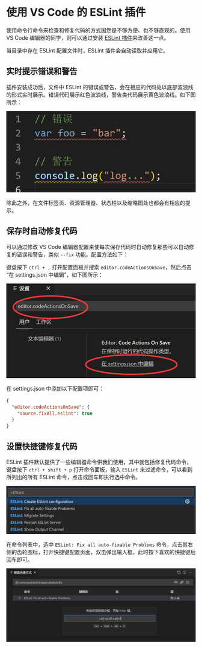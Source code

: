 # 使用 VS Code 的 ESLint 插件

使用命令行命令来检查和修复代码的方式固然是不够方便、也不够直观的。使用 VS Code 编辑器的同学，则可以通过安装 [ESLint 插件](https://marketplace.visualstudio.com/items?itemName=dbaeumer.vscode-eslint)来改善这一点。

当目录中存在 ESLint 配置文件时，ESLint 插件会自动读取并应用它。

## 实时提示错误和警告

插件安装成功后，文件中 ESLint 的错误或警告，会在相应的代码处以底部波浪线的形式实时展示。错误代码展示红色波浪线，警告类代码展示黄色波浪线。如下图所示：

<img src="./imgs/文件中波浪线展示错误和警告.png" width="600" alt="文件中波浪线展示错误和警告" />

除此之外，在文件标签页、资源管理器、状态栏以及缩略图处也都会有相应的提示。

## 保存时自动修复代码

可以通过修改 VS Code 编辑器配置来使每次保存代码时自动修复那些可以自动修复的错误和警告，类似 `--fix` 功能。配置方法如下：

键盘按下 `ctrl + ,` 打开配置面板并搜索 `editor.codeActionsOnSave`，然后点击 “在 settings.json 中编辑”，如下图所示：

<img src="./imgs/VSCode设置保存时的操作.png" width="600" alt="VSCode设置保存时的操作" />

在 settings.json 中添加以下配置项即可：

```JSON
{
  "editor.codeActionsOnSave": {
    "source.fixAll.eslint": true
  }
}
```

## 设置快捷键修复代码

ESLint 插件默认提供了一些编辑器命令供我们使用，其中就包括修复代码命令，键盘按下 `ctrl + shift + p` 打开命令面板，输入 `ESLint` 来过滤命令，可以看到所列出的所有 ESLint 命令，点击或回车即执行选中命令。

<img src="./imgs/ESLint插件命令.png" width="600" alt="ESLint插件命令" />

在命令列表中，选中 `ESLint: Fix all auto-fixable Problems` 命令，点击其右侧的齿轮图标，打开快捷键配置页面，双击弹出输入框，此时按下喜欢的快捷键后回车即可。

<img src="./imgs/ESLint修复命令快捷键.png" width="600" alt="ESLint修复命令快捷键" />
